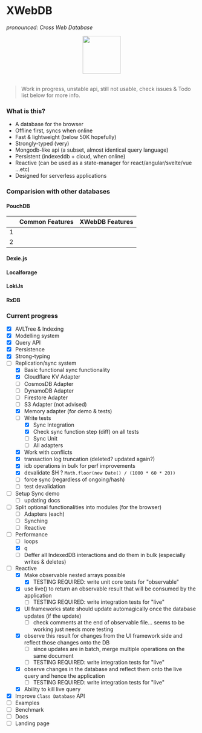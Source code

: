 # XWebDB
_pronounced: Cross Web Database_

<p align="center">
	<img src="https://i.postimg.cc/0yp2LmPJ/exchange-databases.png" width="100">
	<br>
	<br>
</p>

> Work in progress, unstable api, still not usable, check issues & Todo list below for more info.

### What is this?
- A database for the browser
- Offline first, syncs when online
- Fast & lightweight (below 50K hopefully)
- Strongly-typed (very)
- Mongodb-like api (a subset, almost identical query language)
- Persistent (indexeddb + cloud, when online)
- Reactive (can be used as a state-manager for react/angular/svelte/vue ...etc)
- Designed for serverless applications

### Comparision with other databases
#### PouchDB
||Common Features|XWebDB Features|
| ------------ | ------------ | ------------ |
|1|   |   |
|2|   |   |

#### Dexie.js
#### Localforage
#### LokiJs
#### RxDB

### Current progress
- [x] AVLTree & Indexing
- [x] Modelling system
- [x] Query API
- [x] Persistence
- [x] Strong-typing
- [ ] Replication/sync system
	- [x] Basic functional sync functionality
	- [x] Cloudflare KV Adapter
	- [ ] CosmosDB Adapter
	- [ ] DynamoDB Adapter
	- [ ] Firestore Adapter
	- [ ] S3 Adapter (not advised)
	- [x] Memory adapter (for demo & tests)
	- [ ] Write tests
		- [x] Sync Integration
		- [x] Check sync function step (diff) on all tests
		- [ ] Sync Unit
		- [ ] All adapters
	- [x] Work with conflicts
	- [x] transaction log truncation (deleted? updated again?)
	- [x] idb operations in bulk for perf improvements
	- [x] devalidate $H ? `Math.floor(new Date() / (1000 * 60 * 20))`
	- [ ] force sync (regardless of ongoing/hash)
	- [ ] test devalidation
- [ ] Setup Sync demo
	- [ ] updating docs
- [ ] Split optional functionalities into modules (for the browser)
	- [ ] Adapters (each)
	- [ ] Synching
	- [ ] Reactive
- [ ] Performance
	- [ ] loops
	- [x] q
	- [ ] Deffer all IndexedDB interactions and do them in bulk (especially writes & deletes) 
- [ ] Reactive
	- [x] Make observable nested arrays possible 
		- [x] TESTING REQUIRED: write unit core tests for "observable"
	- [x] use live() to return an observable result that will be consumed by the application
		- [ ] TESTING REQUIRED: write integration tests for "live"
	- [x] UI frameworks state should update automagically once the database updates (if the update)
		- [ ] check comments at the end of observable file... seems to be working just needs more testing
	- [x] observe this result for changes from the UI framework side and reflect those changes onto the DB
		- [ ] since updates are in batch, merge multiple operations on the same document
		- [ ] TESTING REQUIRED: write integration tests for "live"
	- [x] observe changes in the database and reflect them onto the live query and hence the application
		- [ ] TESTING REQUIRED: write integration tests for "live"
	- [x] Ability to kill live query
- [x] Improve `Class Database` API
- [ ] Examples
- [ ] Benchmark
- [ ] Docs
- [ ] Landing page